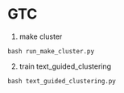 # GTC

1. make cluster

``` bash run_make_cluster.py ```

2. train text_guided_clustering

``` bash text_guided_clustering.py ```

